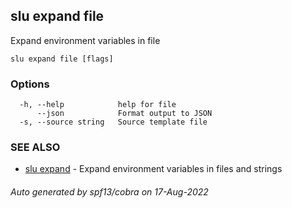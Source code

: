 ## slu expand file

Expand environment variables in file

```
slu expand file [flags]
```

### Options

```
  -h, --help            help for file
      --json            Format output to JSON
  -s, --source string   Source template file
```

### SEE ALSO

* [slu expand](slu_expand.md)	 - Expand environment variables in files and strings

###### Auto generated by spf13/cobra on 17-Aug-2022
